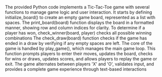 The provided Python code implements a Tic-Tac-Toe game with several functions to manage game logic and user interaction. It starts by defining initialize_board() to create an empty game board, represented as a list with spaces. The print_board(board) function displays the board in a formatted manner, showing row and column indices for clarity. To determine if a player has won, check_winner(board, player) checks all possible winning combinations
The check_draw(board) function checks if the game has ended in a draw by verifying if any empty spaces are left. The core of the game is handled by play_game(), which manages the main game loop. This function prompts players to enter their moves, updates the board, checks for wins or draws, updates scores, and allows players to replay the game or exit. The game alternates between players 'X' and 'O', validates input, and provides a complete game experience through text-based interactions
